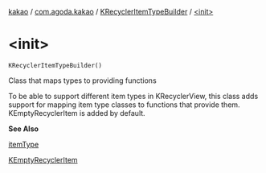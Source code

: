 [kakao](../../index.md) / [com.agoda.kakao](../index.md) / [KRecyclerItemTypeBuilder](index.md) / [&lt;init&gt;](.)

# &lt;init&gt;

`KRecyclerItemTypeBuilder()`

Class that maps types to providing functions

To be able to support different item types in KRecyclerView, this class
adds support for mapping item type classes to functions that provide them.
KEmptyRecyclerItem is added by default.

**See Also**

[itemType](item-type.md)

[KEmptyRecyclerItem](../-k-empty-recycler-item/index.md)

